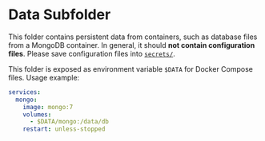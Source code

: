 # Data Subfolder

This folder contains persistent data from containers, such as database files from a MongoDB container. In general, it should **not contain configuration files**. Please save configuration files into [`secrets/`](../secrets/README.md).

This folder is exposed as environment variable `$DATA` for Docker Compose files. Usage example:

```yml
services:
  mongo:
    image: mongo:7
    volumes:
      - $DATA/mongo:/data/db
    restart: unless-stopped
```
